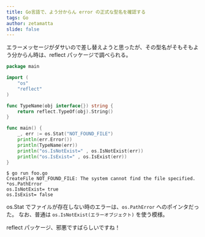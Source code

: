 ```yaml
---
title: Go言語で、よう分からん error の正式な型名を確認する
tags: Go
author: zetamatta
slide: false
---
```

エラーメッセージがダサいので差し替えようと思ったが、その型名がそもそもよう分からん時は、reflect パッケージで調べられる。

```go:foo.go
package main

import (
	"os"
	"reflect"
)

func TypeName(obj interface{}) string {
	return reflect.TypeOf(obj).String()
}

func main() {
	_, err := os.Stat("NOT_FOUND_FILE")
	println(err.Error())
	println(TypeName(err))
	println("os.IsNotExist=" , os.IsNotExist(err))
	println("os.IsExist=" , os.IsExist(err))
}
```

```shell-session
$ go run foo.go
CreateFile NOT_FOUND_FILE: The system cannot find the file specified.
*os.PathError
os.IsNotExist= true
os.IsExist= false
```

os.Stat でファイルが存在しない時のエラーは、`os.PathError` へのポインタだった。
なお、普通は `os.IsNotExist(エラーオブジェクト)` を使う模様。

reflect パッケージ、邪悪ですばらしいですね！

